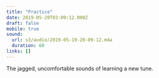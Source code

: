 ```yaml
---
title: "Practice"
date: 2019-05-20T03:09:12.000Z
draft: false
mobile: true
sound:
  url: s3/audio/2019-05-19-20-09-12.m4a
  duration: 60
links: []
---
```


The jagged, uncomfortable sounds of learning a new tune.
